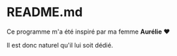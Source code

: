 # README.md

Ce programme m'a été inspiré par ma femme **Aurélie** ❤️

Il est donc naturel qu'il lui soit dédié.
